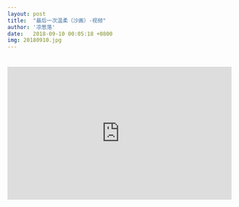 ```yaml
---
layout: post
title:  "最后一次温柔（沙画）-视频"
author: '凉葱落'
date:   2018-09-10 00:05:18 +0800
img: 20180910.jpg
---
```

<h5 style="color:#999; font-size:12px;font-weight:300"></h5>
<br>
<iframe frameborder="0" width="100%" style="min-height:300px; width:100%; border:none;" src="https://v.qq.com/txp/iframe/player.html?vid=f0504mndhyp" allowFullScreen="true"></iframe>

